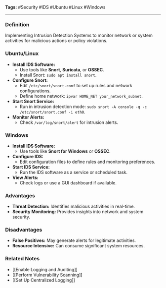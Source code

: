 **Tags:** #Security #IDS #Ubuntu #Linux #Windows

---

### **Definition**

Implementing Intrusion Detection Systems to monitor network or system activities for malicious actions or policy violations.

### **Ubuntu/Linux**

- **Install IDS Software:**
    - Use tools like **Snort**, **Suricata**, or **OSSEC**.
    - Install Snort: `sudo apt install snort`.
- **Configure Snort:**
    - Edit `/etc/snort/snort.conf` to set up rules and network configurations.
    - Define home network: `ipvar HOME_NET your_network_subnet`.
- **Start Snort Service:**
    - Run in intrusion detection mode: `sudo snort -A console -q -c /etc/snort/snort.conf -i eth0`.
- **Monitor Alerts:**
    - Check `/var/log/snort/alert` for intrusion alerts.

### **Windows**

- **Install IDS Software:**
    - Use tools like **Snort for Windows** or **OSSEC**.
- **Configure IDS:**
    - Edit configuration files to define rules and monitoring preferences.
- **Start IDS Service:**
    - Run the IDS software as a service or scheduled task.
- **View Alerts:**
    - Check logs or use a GUI dashboard if available.

### **Advantages**

- **Threat Detection:** Identifies malicious activities in real-time.
- **Security Monitoring:** Provides insights into network and system security.

### **Disadvantages**

- **False Positives:** May generate alerts for legitimate activities.
- **Resource Intensive:** Can consume significant system resources.

### **Related Notes**

- [[Enable Logging and Auditing]]
- [[Perform Vulnerability Scanning]]
- [[Set Up Centralized Logging]]